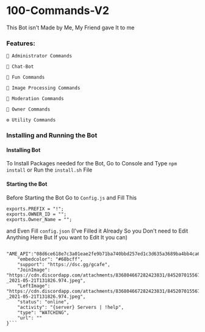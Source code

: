 # 100-Commands-V2
This Bot isn't Made by Me, My Friend gave It to me

### Features: 
```
🔮 Administrator Commands
```
```
🤖 Chat-Bot
```
```
🤣 Fun Commands
```
```
🌟 Image Processing Commands
```
```
📜 Moderation Commands
```
```
🎉 Owner Commands
```
```
⚙️ Utility Commands
```

### Installing and Running the Bot
#### Installing Bot
To Install Packages needed for the Bot, Go to Console and Type 
```npm install```
or Run the `install.sh` File

#### Starting the Bot
Before Starting the Bot Go to `Config.js` and Fill This
```
exports.PREFIX = "!";
exports.OWNER_ID = "";
exports.Owner_Name = "";
```

and Even Fill `config.json` (I've Filled it Already So you Don't need to Edit Anything Here But If you want to Edit It you can)
```{
    "AME_API":"08d6ce618e7c3a01eae2fe9b71ba740bbd257ed1c3d635a3689ba4bb4ca64f44fa8e16b88367a8efddf86866feaded0e32710e9f7acd8461c79710c4d9e32f71",
    "embedcolor": "#68bcff",
    "support": "https://dsc.gg/gcafe",
    "JoinImage": "https://cdn.discordapp.com/attachments/836804667282423831/845207015567392778/images_-_2021-05-21T131826.974.jpeg",
    "LeftImage": "https://cdn.discordapp.com/attachments/836804667282423831/845207015567392778/images_-_2021-05-21T131826.974.jpeg",
    "status": "online",
    "activity": "{server} Servers | !help",
    "type": "WATCHING",
    "url": ""
}```
